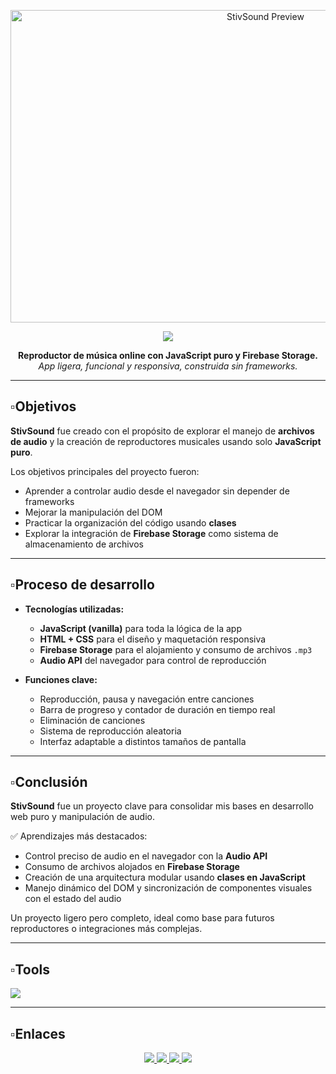 <p align="center">
  <img src="https://i.postimg.cc/6Qq45pQn/STIVSOUND-3.webp" alt="StivSound Preview" width="800" height="500" />
</p>

<div align="center">
  <img src="https://readme-typing-svg.herokuapp.com/?font=Chela%20One&size=55&center=true&vCenter=true&width=500&height=70&duration=4000&lines=StivSound;&color=fff;" />
</div>

<p align="center">
  <strong>Reproductor de música online con JavaScript puro y Firebase Storage.</strong><br/>
  <em>App ligera, funcional y responsiva, construida sin frameworks.</em>
</p>

---

## ▫️Objetivos

**StivSound** fue creado con el propósito de explorar el manejo de **archivos de audio** y la creación de reproductores musicales usando solo **JavaScript puro**.

Los objetivos principales del proyecto fueron:

- Aprender a controlar audio desde el navegador sin depender de frameworks
- Mejorar la manipulación del DOM
- Practicar la organización del código usando **clases**
- Explorar la integración de **Firebase Storage** como sistema de almacenamiento de archivos

---

## ▫️Proceso de desarrollo

- **Tecnologías utilizadas:**
  - **JavaScript (vanilla)** para toda la lógica de la app
  - **HTML + CSS** para el diseño y maquetación responsiva
  - **Firebase Storage** para el alojamiento y consumo de archivos `.mp3`
  - **Audio API** del navegador para control de reproducción

- **Funciones clave:**
  - Reproducción, pausa y navegación entre canciones
  - Barra de progreso y contador de duración en tiempo real
  - Eliminación de canciones
  - Sistema de reproducción aleatoria
  - Interfaz adaptable a distintos tamaños de pantalla

---

## ▫️Conclusión

**StivSound** fue un proyecto clave para consolidar mis bases en desarrollo web puro y manipulación de audio.

✅ Aprendizajes más destacados:

- Control preciso de audio en el navegador con la **Audio API**
- Consumo de archivos alojados en **Firebase Storage**
- Creación de una arquitectura modular usando **clases en JavaScript**
- Manejo dinámico del DOM y sincronización de componentes visuales con el estado del audio

Un proyecto ligero pero completo, ideal como base para futuros reproductores o integraciones más complejas.

---

## ▫️Tools

<img src="https://skillicons.dev/icons?i=js,firebase,html,css" />

---

## ▫️Enlaces

<div align="center"> 
  <a href="https://stiv-sound.vercel.app/" target="_blank">
    <img src="https://img.shields.io/badge/Website-1a73e8?style=for-the-badge&logo=google-chrome&logoColor=white" />
  </a>
  <a href="https://discord.gg/RMrVdprfJe" target="_blank">
    <img src="https://img.shields.io/badge/Discord-5865F2?style=for-the-badge&logo=discord&logoColor=white" />
  </a>
  <a href="https://www.linkedin.com/in/stivcode21/" target="_blank" >
    <img src="https://img.shields.io/badge/LinkedIn-0077B5?style=for-the-badge&logo=linkedin&logoColor=white" />
  </a>
  <a href="https://www.stivcode.com/" target="_blank">
     <img src="https://img.shields.io/badge/Portfolio-FF5722?style=for-the-badge&logo=todoist&logoColor=white" />
  </a>
</div>
